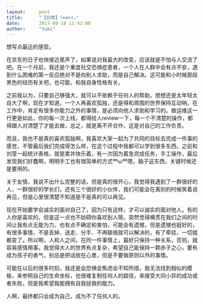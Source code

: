 ```yaml
---
layout:     post
title:      "【日常】(⊙o⊙)…"
date:       2017-08-18 11:42:00
author:     "Yuki"
---
```


想写点最近的感受。

在京东的日子也快接近尾声了，如果说对我最大的改变，应该就是不怕与人交流了吧。在一个月前，我还是个重度社交恐惧症患者，一个人在人群中会有点不安，遇到什么困难的第一反应绝对不是向别人求助，而是自己解决。这可能和小时候那段黑色的经历有关吧，也可能，和我自身性格有关。

之前我以为，只要自己够强大，就可以不依赖于任何人的帮助，想想还是太年轻太自大了啊，现在才知道，一个人再喜欢孤独，还是得和周围的世界保持互动呐，在工作中，肯定有很多你能力之外的事情，是必须向他人求助和学习的。做运维这一行更是如此，你的每一次上线，都得给人review一下，每一个不清楚的操作，都得跟人对清楚了才能去做，总之，就是离不开合作，这是对自己的工作负责。

而且，我也不是真的喜欢孤独啊，我喜欢大家一起为了共同的目标去完成一件事的感觉，不管最后我们完成得怎么样，在这个过程中我都可以学到很多东西。之前和刘莹一起统计表格，就是累并快乐着，有一次因为着急完成任务，手工操作，最后发现我们好蠢啊，明明手工也有很简单的方式罒ω罒嗯，脑子这东西，关键时候还是要用的。

关于友情，我说不出什么完整的话，但是真的很开心，我觉得我遇到了一群很好的人，一群很好的学长们，还有三个很好的小伙伴，我们可能会在离别的时候笑着说再见，但是心里很清楚不知道是不是真的可以再见。

现在开始要学会诚实的面对自己了，因为只有这样，才可以诚实的面对他人。有的人你是喜欢的，但是这一点也不妨碍你喜欢别人呀。突然觉得横贯在我们之间的时间让我有点无能为力，也有点不确定和害怕，可能会有遗憾，但是遗憾也挺好的，有很多事情，不是丢掉、送走、分手、不再联络就可以解决的，有了牵挂，一切就都变了。所以啊，人和人之间，在同一件事情上，最好只保持一种关系，否则，就容易感情用事。我觉得大人的世界有点复杂，希望自己能保持一颗赤子之心，要有成为孩子的勇气，别总是把话放在心里，但是不要做原则以外的事情。

可能在以后的很多时刻，我还是会恐惧会焦虑会不知所措，我无法找到相似的模板，来参照自己的生命坐标，也很难复制任何人的路径，来接受大同小异的成功或者失败，但是我希望我能拥有自我拯救的能力。

人啊，最终都只会成为自己，成为不了任何人的。





